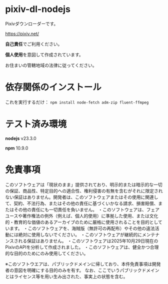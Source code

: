 # pixiv-dl-nodejs
Pixivダウンローダーです。

https://pixiv.net/

**自己責任**でご利用ください。

**個人使用**を意図して作成されています。

お住まいの管轄地域の法律に従ってください。


# 依存関係のインストール
これを実行するだけ：
`npm install node-fetch adm-zip fluent-ffmpeg`

# テスト済み環境
**nodejs** v23.3.0

**npm** 10.9.0

# 免責事項
このソフトウェアは「現状のまま」提供されており、明示的または暗示的な一切の保証、商品性、特定目的への適合性、権利侵害の有無を含むがそれに限定されない保証はありません。開発者は、このソフトウェアまたはその使用に関連して、契約、不法行為、またはその他の責任に基づくいかなる請求、損害賠償、またはその他の責任にも一切責任を負いません。
・このソフトウェアは、フェアユースや著作権法の例外（例えば、個人的使用）に準拠した使用、または文化的・教育的な価値のあるアーカイブのために厳格に使用されることを目的としています。
・このソフトウェアを、海賊版（無許可の再配布）やその他の違法活動には絶対に使用しないでください。
・このソフトウェアが継続的にメンテナンスされる保証はありません。
・このソフトウェアは2025年10月29日現在のPixivのAPIを分析して作成されました。
・このソフトウェアは、健全かつ合理的な目的のためにのみ使用してください。

※このソフトウエアは、パブリックドメインに帰しており、本件免責事項は開発者の意図を明確にする目的のみを有す。
なお、ここでいうパブリックドメインとはライセンス等を用い生み出された、事実上の状態を含む。
